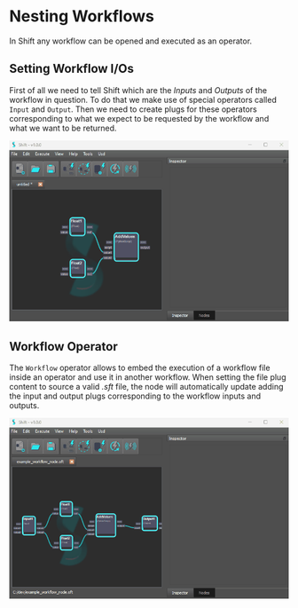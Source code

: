 # Nesting Workflows

In Shift any workflow can be opened and executed as an operator.

## Setting Workflow I/Os

First of all we need to tell Shift which are the *Inputs* and *Outputs* of the workflow in question. To do that we make use of special operators called `Input` and `Output`. Then we need to create plugs for these operators corresponding to what we expect to be requested by the workflow and what we want to be returned.

![Workflow I/Os](../images/workflow_ios.gif)

## Workflow Operator

The `Workflow` operator allows to embed the execution of a workflow file inside an operator and use it in another workflow.
When setting the file plug content to source a valid *.sft* file, the node will automatically update adding the input and output plugs corresponding to the workflow inputs and outputs.

![Nested Workflows](../images/nested_workflows.gif)
